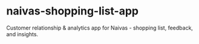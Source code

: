 # naivas-shopping-list-app
Customer relationship &amp; analytics app for Naivas - shopping list, feedback, and insights.
